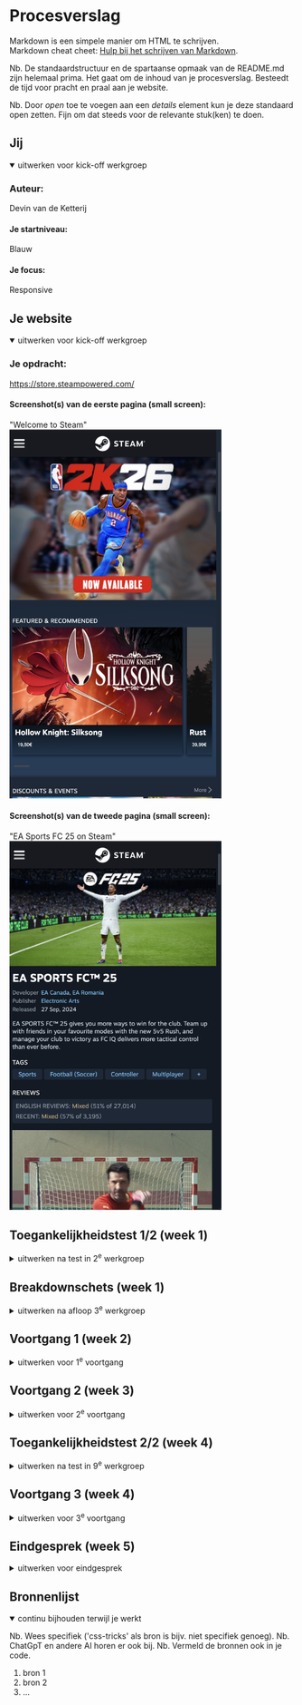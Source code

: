 # Procesverslag
Markdown is een simpele manier om HTML te schrijven.  
Markdown cheat cheet: [Hulp bij het schrijven van Markdown](https://github.com/adam-p/markdown-here/wiki/Markdown-Cheatsheet).

Nb. De standaardstructuur en de spartaanse opmaak van de README.md zijn helemaal prima. Het gaat om de inhoud van je procesverslag. Besteedt de tijd voor pracht en praal aan je website.

Nb. Door *open* toe te voegen aan een *details* element kun je deze standaard open zetten. Fijn om dat steeds voor de relevante stuk(ken) te doen.





## Jij

<details open>
  <summary>uitwerken voor kick-off werkgroep</summary>

  ### Auteur:
Devin van de Ketterij

  #### Je startniveau:
Blauw

  #### Je focus:
Responsive
 
</details>





## Je website

<details open>
  <summary>uitwerken voor kick-off werkgroep</summary>

  ### Je opdracht:
https://store.steampowered.com/

  #### Screenshot(s) van de eerste pagina (small screen): 
  "Welcome to Steam"
  <img src="./readme-images/steam-homepage.png" width="375px" alt="De homepagina van Steam">

  #### Screenshot(s) van de tweede pagina (small screen):
  "EA Sports FC 25 on Steam"
  <img src="./readme-images/steam-detailpagina.png" width="375px" alt="De pagina waar je informatie over games kan vinden en kopen">
 
</details>



## Toegankelijkheidstest 1/2 (week 1)

<details>
  <summary>uitwerken na test in 2<sup>e</sup> werkgroep</summary>

  ### Bevindingen
  Lijst met je bevindingen die in de test naar voren kwamen:
Ik heb mijn beeldscherm op zwart gezet (helderheid 0%) en zo een game proberen te sellecteren.
Hij verteld me dat ik in een navigatie window zit.
Als ik op tab druk, gaat hij naar de volgende knop. Hij verteld dat ik op een link bevind naar de store. Daarna verteld hij nog andere knoppen die daarnaast zijn. Ik klik enter en ga naar de store pagina. Daar gaat hij alle onrelevante knoppen af en als ik meerdere keren op tab druk ga ik daar sneller doorheen.
Hierna kom ik mijn eerste game tegen. Hij zegt de naam van de game en daarna een CTA, "Visit now".
Ik druk weer op tab en ga naar de volgende game. Daar zegt hij dat het een top seller is en dat de game 70 euro kost.
Als ik op tab blijf drukken dan gaat hij langs alle games, op een manier die ik best fijn vind.
Ik klik op een game. Hier gaat hij eerst alle menu items af, waarna hij vervolgens naar de informatie van de game gaat. Daarna volgt hij diverse knoppen zoals zet op wishlist of zet in winkelwagen.

</details>



## Breakdownschets (week 1)

<details>
  <summary>uitwerken na afloop 3<sup>e</sup> werkgroep</summary>

  ### de hele pagina: 
  <img src="./readme-images/breakdown_schets-homepagina.png" width="375px" alt="breakdown van de hele pagina">

  ### dynamisch deel (bijv menu): 
  <img src="readme-images/dummy-plaatje.jpg" width="375px" alt="breakdown van een dynamisch deel">

  ### wellicht nog een dynamisch deel (bijv filter): 
  <img src="readme-images/dummy-plaatje.jpg" width="375px" alt="breakdown van nog een dynamisch deel">

</details>





## Voortgang 1 (week 2)

<details>
  <summary>uitwerken voor 1<sup>e</sup> voortgang</summary>

  ### Stand van zaken
  hier dit ging goed & dit was lastig (neem ook screenshots op van delen van je website en code)
Het toevoegen van een video die autoplayed en looped vond ik lastig, hier heb ik veel mee moeten spelen.
Het HTML schrijven hoefde ik niet heel veel bij na te denken verder. Het was best makkelijk, maar wel heel veel. Ik moest heel veel afbeeldingen en video's downloaden en ze op een logische manier noemen en in folders plaatsen. Wanneer je begint hiermee is t wel even moeilijk, maar als je de juiste folders hebt gemaakt is t best makkelijk verder.
Ik heb ook beetje gespeeld met javascript alvast. Dit was wel heel lastig, omdat ik er nog niet veel van snap. Het gaat tot nu toe vooral nog fout bij de querySelector. Mij lukt het nog niet om elk element op mijn pagina te sellecteren die ik wil.

  ### Agenda voor meeting
  samen met je groepje opstellen

  | student 1      | student 2          | student 3    | student 4        |
  | ---            | ---                | ---          | ---              |
  | dit bespreken  | en dit             | en ik dit    | en dan ik dat    |
  | en dat ook nog | dit als er tijd is | nog een punt | dit wil ik zeker |
  | ...            | ...                | ...          | ...              |


  ### Verslag van meeting
  hier na afloop snel de uitkomsten van de meeting vastleggen

  - punt 1
  - punt 2
  - nog een punt
  - ...

</details>





## Voortgang 2 (week 3)

<details>
  <summary>uitwerken voor 2<sup>e</sup> voortgang</summary>

  ### Stand van zaken
  hier dit ging goed & dit was lastig (neem ook screenshots op van delen van je website en code)
Ik heb de hele week een header volledig responsive proberen te maken. Dit is gelukt. Het was een hoop spelen en testen en nam de hele week in beslag. Op vrijdag kon ik eindelijk aan de css van de rest van mijn website. Voor het feedback moment heb ik een responsive grid weten te maken voor de section "Discount en Events". De nav heb ik alleen maar met flexbox gedaan, dus wil ik ook laten zien dat ik met grid kan werken.
Op moment van schrijven heb ik geen vertrouwen dat ik beide pagina's af krijg, omdat het zoveel werk kost. Ik heb nog een week, waarin ik eigenlijk elke dag de hele dag moet gaan besteden aan beide pagina's. Ik verwacht niet dat ik het af ga krijgen en vind het helaas een onrealistisch doel om twee pagina's in 4 weken af te krijgen terwijl je nog van alles moet leren over grid.

  ### Agenda voor meeting
  samen met je groepje opstellen

  | student 1      | student 2          | student 3    | student 4        |
  | ---            | ---                | ---          | ---              |
  | dit bespreken  | en dit             | en ik dit    | en dan ik dat    |
  | en dat ook nog | dit als er tijd is | nog een punt | dit wil ik zeker |
  | ...            | ...                | ...          | ...              |


  ### Verslag van meeting
  hier na afloop snel de uitkomsten van de meeting vastleggen

  - punt 1
  - punt 2
  - nog een punt
- ...

</details>





## Toegankelijkheidstest 2/2 (week 4)

<details>
  <summary>uitwerken na test in 9<sup>e</sup> werkgroep</summary>

  ### Bevindingen
  Lijst met je bevindingen die in de test naar voren kwamen (geef ook aan wat er verbeterd is):

</details>





## Voortgang 3 (week 4)

<details>
  <summary>uitwerken voor 3<sup>e</sup> voortgang</summary>

  ### Stand van zaken
  hier dit ging goed & dit was lastig (neem ook screenshots op van delen van je website en code)


  ### Agenda voor meeting
  samen met je groepje opstellen

  | student 1      | student 2          | student 3    | student 4        |
  | ---            | ---                | ---          | ---              |
  | dit bespreken  | en dit             | en ik dit    | en dan ik dat    |
  | en dat ook nog | dit als er tijd is | nog een punt | dit wil ik zeker |
  | ...            | ...                | ...          | ...              |


  ### Verslag van meeting
  hier na afloop snel de uitkomsten van de meeting vastleggen

  - punt 1
  - punt 2
  - nog een punt
  - ...

</details>





## Eindgesprek (week 5)

<details>
  <summary>uitwerken voor eindgesprek</summary>

  ### Je uitkomst - karakteristiek screenshots:
  <img src="readme-images/dummy-plaatje.jpg" width="375px" alt="uitomst opdracht 1">


  ### Dit ging goed/Heb ik geleerd: 
  Korte omschrijving met plaatjes

  <img src="readme-images/dummy-plaatje.jpg" width="375px" alt="top">


  ### Dit was lastig/Is niet gelukt:
  Korte omschrijving met plaatjes

  <img src="readme-images/dummy-plaatje.jpg" width="375px" alt="bummer">
</details>





## Bronnenlijst

<details open>
  <summary>continu bijhouden terwijl je werkt</summary>

  Nb. Wees specifiek ('css-tricks' als bron is bijv. niet specifiek genoeg). 
  Nb. ChatGpT en andere AI horen er ook bij.
  Nb. Vermeld de bronnen ook in je code.

  1. bron 1
  2. bron 2
  3. ...

</details>